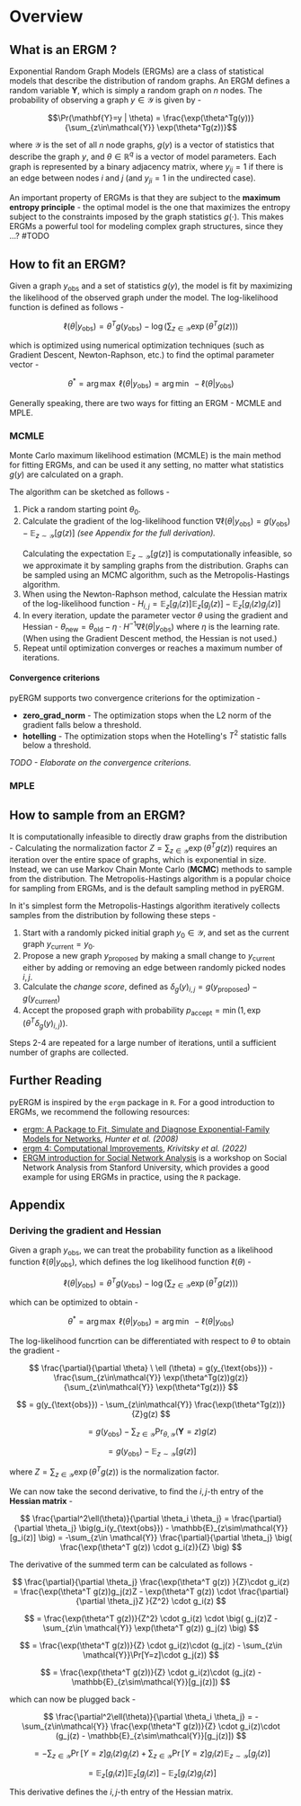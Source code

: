 # Overview
## What is an ERGM ?
Exponential Random Graph Models (ERGMs) are a class of statistical models that describe the distribution of random graphs. An ERGM defines a random variable $\mathbf{Y}$, which is simply a random graph on $n$ nodes. The probability of observing a graph $y\in\mathcal{Y}$ is given by - 

$$\Pr(\mathbf{Y}=y | \theta) = \frac{\exp(\theta^Tg(y))}{\sum_{z\in\mathcal{Y}} \exp(\theta^Tg(z))}$$

where $\mathcal{Y}$ is the set of all $n$ node graphs, $g(y)$ is a vector of statistics that describe the graph $y$, and $\theta \in \mathbb{R}^q$ is a vector of model parameters. Each graph is represented by a binary adjacency matrix, where $y_{ij}=1$ if there is an edge between nodes $i$ and $j$ (and $y_{ji}=1$ in the undirected case).

An important property of ERGMs is that they are subject to the **maximum entropy principle** - the optimal model is the one that maximizes the entropy subject to the constraints imposed by the graph statistics $g(\cdot)$. This makes ERGMs a powerful tool for modeling complex graph structures, since they ...? #TODO

## How to fit an ERGM?
Given a graph $y_{\text{obs}}$ and a set of statistics $g(y)$, the model is fit by maximizing the likelihood of the observed graph under the model.
The log-likelihood function is defined as follows - 

$$\ell(\theta | y_{\text{obs}}) = \theta^Tg(y_{\text{obs}}) - \log(\sum_{z\in\mathcal{Y}} \exp(\theta^Tg(z)))$$

which is optimized using numerical optimization techniques (such as Gradient Descent, Newton-Raphson, etc.) to find the optimal parameter vector - 

$$\theta^* = \arg \max \ \ell(\theta | y_{\text{obs}}) = \arg \min \ - \ell(\theta | y_{\text{obs}})$$

Generally speaking, there are two ways for fitting an ERGM - MCMLE and MPLE.

### MCMLE
Monte Carlo maximum likelihood estimation (MCMLE) is the main method for fitting ERGMs, and can be used it any setting, no matter what statistics $g(y)$ are calculated on a graph.

The algorithm can be sketched as follows - 

1. Pick a random starting point $\theta_0$.
2. Calculate the gradient of the log-likelihood function $\nabla \ell(\theta | y_{\text{obs}}) = g(y_{\text{obs}})- \mathbb{E}_{z\sim\mathcal{Y}}[g(z)]$ *(see Appendix for the full derivation).*
<br><br>
Calculating the expectation $\mathbb{E}_{z\sim\mathcal{Y}}[g(z)]$ is computationally infeasible, so we approximate it by sampling graphs from the distribution. Graphs can be sampled using an MCMC algorithm, such as the Metropolis-Hastings algorithm.
3. When using the Newton-Raphson method, calculate the Hessian matrix of the log-likelihood function - 
$H_{i, j} = \mathbb{E}_{z}[g_i(z)]\mathbb{E}_{z}[g_j(z)] - \mathbb{E}_{z}[g_i(z)g_j(z)]$
4. In every iteration, update the parameter vector $\theta$ using the gradient and Hessian - $\theta_{\text{new}} = \theta_{\text{old}} - \eta \cdot H^{-1}\nabla \ell(\theta | y_{\text{obs}})$ where $\eta$ is the learning rate. (When using the Gradient Descent method, the Hessian is not used.)
5. Repeat until optimization converges or reaches a maximum number of iterations.

#### Convergence criterions
pyERGM supports two convergence criterions for the optimization -

* **zero_grad_norm** - The optimization stops when the L2 norm of the gradient falls below a threshold.
* **hotelling** - The optimization stops when the Hotelling's $T^2$ statistic falls below a threshold.

*TODO - Elaborate on the convergence criterions.*

### MPLE

## How to sample from an ERGM?
It is computationally infeasible to directly draw graphs from the distribution - Calculating the normalization factor $Z=\sum_{z\in\mathcal{Y}} \exp(\theta^Tg(z))$ requires an iteration over the entire space of graphs, which is exponential in size. Instead, we can use Markov Chain Monte Carlo (**MCMC**) methods to sample from the distribution. The Metropolis-Hastings algorithm is a popular choice for sampling from ERGMs, and is the default sampling method in pyERGM.

In it's simplest form the Metropolis-Hastings algorithm iteratively collects samples from the distribution by following these steps -

1. Start with a randomly picked initial graph $y_0 \in \mathcal{Y}$, and set as the current graph $y_\text{current}=y_0$.
2. Propose a new graph $y_\text{proposed}$ by making a small change to $y_\text{current}$  either by adding or removing an edge between randomly picked nodes $i, j$.
3. Calculate the *change score*, defined as $\delta_g(y)_{i,j} = g(y_{\text{proposed}}) - g(y_{\text{current}})$
4. Accept the proposed graph with probability $p_{\text{accept}}=\min\left(1, \exp(\theta^T \delta_g(y)_{i,j}) \right)$.

Steps 2-4 are repeated for a large number of iterations, until a sufficient number of graphs are collected.

## Further Reading
pyERGM is inspired by the `ergm` package in `R`. For a good introduction to ERGMs, we recommend the following resources:

* [ergm: A Package to Fit, Simulate and Diagnose Exponential-Family Models for Networks](https://www.ncbi.nlm.nih.gov/pmc/articles/PMC2743438/), *Hunter et al. (2008)*
* [ergm 4: Computational Improvements](https://arxiv.org/abs/2203.08198), *Krivitsky et al. (2022)*
* [ERGM introduction for Social Network Analysis](https://eehh-stanford.github.io/SNA-workshop/ergm-intro.html) is a workshop on Social Network Analysis from Stanford University, which provides a good example for using ERGMs in practice, using the `R` package.

## Appendix
### Deriving the gradient and Hessian 
Given a graph $y_{\text{obs}}$, we can treat the probability function as a likelihood function $\ell(\theta | y_{\text{obs}})$, which defines the log likelihood function $\ell(\theta)$ - 

$$\ell(\theta | y_{\text{obs}}) = \theta^Tg(y_{\text{obs}}) - \log(\sum_{z\in\mathcal{Y}} \exp(\theta^Tg(z)))$$

which can be optimized to obtain - 

$$ \theta^* = \arg \max \ \ell(\theta | y_{\text{obs}}) = \arg \min \ - \ell(\theta | y_{\text{obs}}) $$

The log-likelihood funcrtion can be differentiated with respect to $\theta$ to obtain the gradient -

$$
\frac{\partial}{\partial \theta} \ \ell (\theta) = g(y_{\text{obs}}) - \frac{\sum_{z\in\mathcal{Y}} \exp(\theta^Tg(z))g(z)}{\sum_{z\in\mathcal{Y}} \exp(\theta^Tg(z))} 
$$

$$
= g(y_{\text{obs}}) - \sum_{z\in\mathcal{Y}} \frac{\exp(\theta^Tg(z))}{Z}g(z)
$$

$$
= g(y_{\text{obs}})- \sum_{z\in\mathcal{Y}}\Pr_{\theta, \mathcal{Y}}(\mathbf{Y}=z)g(z) 
$$

$$
= g(y_{\text{obs}})- \mathbb{E}_{z\sim\mathcal{Y}}[g(z)] 
$$

where $Z=\sum_{z\in\mathcal{Y}} \exp(\theta^Tg(z))$ is the normalization factor.

We can now take the second derivative, to find the $i, j$-th entry of the **Hessian matrix** -

$$
\frac{\partial^2\ell(\theta)}{\partial \theta_i \theta_j} = \frac{\partial}{\partial \theta_j} \big(g_i(y_{\text{obs}}) - \mathbb{E}_{z\sim\mathcal{Y}}[g_i(z)]  \big)
 = -\sum_{z\in \mathcal{Y}} \frac{\partial}{\partial \theta_j} \big( \frac{\exp(\theta^T g(z)) \cdot g_i(z)}{Z} \big)
$$

The derivative of the summed term can be calculated as follows - 

$$
\frac{\partial}{\partial \theta_j} \frac{\exp(\theta^T g(z)) }{Z}\cdot g_i(z) = \frac{\exp(\theta^T g(z))g_j(z)Z - \exp(\theta^T g(z)) \cdot \frac{\partial}{\partial \theta_j}Z }{Z^2} \cdot g_i(z)
$$

$$
= \frac{\exp(\theta^T g(z))}{Z^2} \cdot g_i(z) \cdot \big( g_j(z)Z - \sum_{z\in \mathcal{Y}} \exp(\theta^T g(z)) g_j(z)  \big)
$$

$$
= \frac{\exp(\theta^T g(z))}{Z} \cdot g_i(z)\cdot (g_j(z) - \sum_{z\in \mathcal{Y}}\Pr[Y=z]\cdot g_j(z))
$$

$$
= \frac{\exp(\theta^T g(z))}{Z} \cdot g_i(z)\cdot (g_j(z) - \mathbb{E}_{z\sim\mathcal{Y}}[g_j(z)])
$$

which can now be plugged back - 

$$
\frac{\partial^2\ell(\theta)}{\partial \theta_i \theta_j} = -\sum_{z\in\mathcal{Y}} \frac{\exp(\theta^T g(z))}{Z} \cdot g_i(z)\cdot (g_j(z) - \mathbb{E}_{z\sim\mathcal{Y}}[g_j(z)])
$$

$$
= -\sum_{z\in\mathcal{Y}}\Pr[Y=z]g_i(z)g_j(z) + \sum_{z\in\mathcal{Y}}\Pr[Y=z]g_i(z)\mathbb{E}_{z\sim\mathcal{Y}}[g_j(z)]
$$

$$
= \mathbb{E}_{z}[g_i(z)]\mathbb{E}_{z}[g_j(z)] - \mathbb{E}_{z}[g_i(z)g_j(z)]
$$

This derivative defines the $i, j$-th entry of the Hessian matrix.
